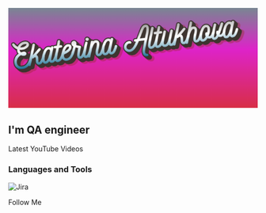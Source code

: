 [![Headeer](https://github.com/Sirena221/sirena221/blob/main/assets/image%20name.png)](https://www.linkedin.com/in/ekaterina-altukhova-026842240)

## I'm QA engineer

Latest YouTube Videos

### Languages and Tools

![Jira](https://img.shields.io/badge/-Jira-090909?style=for-the-badge&logo=Jira)

Follow Me
